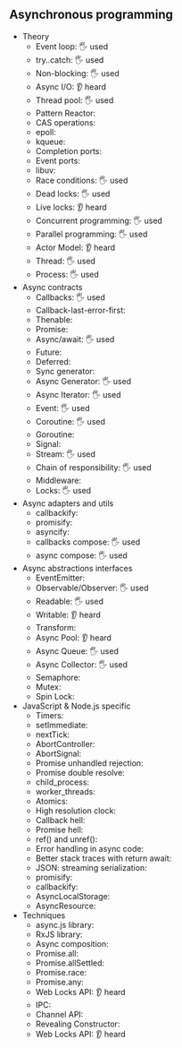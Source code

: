 ## Asynchronous programming

- Theory
  - Event loop: 🖐️ used 
  - try..catch: 🖐️ used
  - Non-blocking: 🖐️ used
  - Async I/O: 👂 heard
  - Thread pool: 🖐️ used
  - Pattern Reactor: 
  - CAS operations: 
  - epoll: 
  - kqueue: 
  - Completion ports: 
  - Event ports: 
  - libuv: 
  - Race conditions: 🖐️ used
  - Dead locks: 🖐️ used
  - Live locks: 👂 heard
  - Concurrent programming: 🖐️ used
  - Parallel programming: 🖐️ used
  - Actor Model: 👂 heard
  - Thread: 🖐️ used
  - Process: 🖐️ used
- Async contracts
  - Callbacks: 🖐️ used
  - Callback-last-error-first: 
  - Thenable: 
  - Promise: 
  - Async/await: 🖐️ used
  - Future: 
  - Deferred: 
  - Sync generator: 
  - Async Generator: 🖐️ used
  - Async Iterator: 🖐️ used 
  - Event: 🖐️ used
  - Coroutine: 🖐️ used
  - Goroutine: 
  - Signal: 
  - Stream: 🖐️ used
  - Chain of responsibility: 🖐️ used
  - Middleware:
  - Locks: 🖐️ used
- Async adapters and utils
  - callbackify: 
  - promisify: 
  - asyncify: 
  - callbacks compose: 🖐️ used 
  - async compose: 🖐️ used 
- Async abstractions interfaces
  - EventEmitter: 
  - Observable/Observer: 🖐️ used
  - Readable: 🖐️ used
  - Writable: 👂 heard
  - Transform: 
  - Async Pool: 👂 heard
  - Async Queue: 🖐️ used 
  - Async Collector: 🖐️ used 
  - Semaphore: 
  - Mutex: 
  - Spin Lock: 
- JavaScript & Node.js specific
  - Timers: 
  - setImmediate: 
  - nextTick: 
  - AbortController: 
  - AbortSignal: 
  - Promise unhandled rejection: 
  - Promise double resolve: 
  - child_process: 
  - worker_threads: 
  - Atomics: 
  - High resolution clock: 
  - Callback hell: 
  - Promise hell: 
  - ref() and unref(): 
  - Error handling in async code: 
  - Better stack traces with return await: 
  - JSON: streaming serialization: 
  - promisify: 
  - callbackify: 
  - AsyncLocalStorage: 
  - AsyncResource: 
- Techniques
  - async.js library: 
  - RxJS library: 
  - Async composition: 
  - Promise.all: 
  - Promise.allSettled: 
  - Promise.race: 
  - Promise.any: 
  - Web Locks API: 👂 heard
  - IPC: 
  - Channel API: 
  - Revealing Constructor: 
  - Web Locks API: 👂 heard
